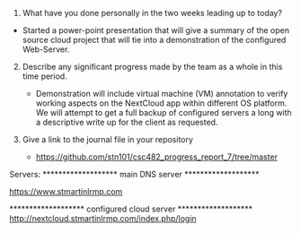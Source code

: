 1.	What have you done personally in the two weeks leading up to today?
-  Started a power-point presentation that will give a summary of the open source cloud project that will tie into a demonstration of the configured Web-Server.

2.  Describe any significant progress made by the team as a whole in this time period.
	- Demonstration will include virtual machine (VM) annotation to verify working aspects on the NextCloud app within different OS platform. We will attempt to get a full backup of configured servers a long with a descriptive write up for the client as requested.

3. Give a link to the journal file in your repository
	- https://github.com/stn101/csc482_progress_report_7/tree/master
	
	
	

Servers:
******************* main DNS server *******************

https://www.stmartinlrmp.com



******************* configured cloud server *******************
http://nextcloud.stmartinlrmp.com/index.php/login
